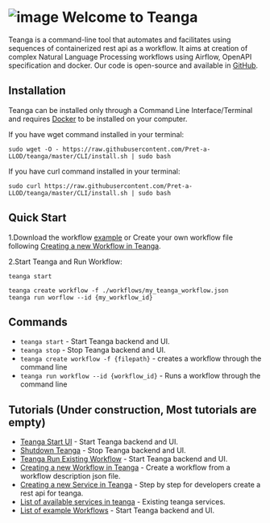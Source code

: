 # ![image](/teanga/assets/teanga-logo.png)  Welcome to Teanga
Teanga is a command-line tool that automates and facilitates using sequences of containerized rest api as a workflow. It aims at creation of complex Natural Language Processing workflows using Airflow, OpenAPI specification and docker.
Our code is open-source and available in [GitHub](https://github.com/pret-a-llod/teanga).

## Installation

Teanga can be installed only through a Command Line Interface/Terminal and requires [Docker](https://docs.docker.com/get-docker/) to be installed on your computer.

If you have wget command installed in your terminal:

    sudo wget -O - https://raw.githubusercontent.com/Pret-a-LLOD/teanga/master/CLI/install.sh | sudo bash

If you have curl command installed in your terminal:

    sudo curl https://raw.githubusercontent.com/Pret-a-LLOD/teanga/master/CLI/install.sh | sudo bash

## Quick Start
1.Download the workflow [example](https://raw.githubusercontent.com/Pret-a-LLOD/teanga/master/workflows/dkpro_treetagger.json) 
   or Create your own workflow file following [Creating a new Workflow in Teanga](/create_new_workflow).

2.Start Teanga and Run Workflow:

    teanga start

    teanga create workflow -f ./workflows/my_teanga_workflow.json
    teanga run worflow --id {my_workflow_id}

## Commands

* `teanga start` - Start Teanga backend and UI.
* `teanga stop` - Stop Teanga backend and UI.
* `teanga create workflow -f {filepath}` -  creates a workflow through the command line
* `teanga run workflow --id {workflow_id}` -  Runs a workflow through the command line


## Tutorials (Under construction, Most tutorials are empty)

* [Teanga Start UI](/teanga/start_teanga/) - Start Teanga backend and UI.
* [Shutdown Teanga](/teanga/stop_teanga/) - Stop Teanga backend and UI.
* [Teanga Run Existing Workflow](/teanga/run_existing_workflow/) - Start Teanga backend and UI.
* [Creating a new Workflow in Teanga](/teanga/create_new_workflow/) - Create a workflow from a workflow description json file.
* [Creating a new Service in Teanga](/teanga/create_new_service/) - Step by step for developers create a rest api for teanga.
* [List of available services in teanga](/teanga/available_services/) - Existing teanga services.
* [List of example Workflows](/teanga/available_workflows/) - Start Teanga backend and UI.
